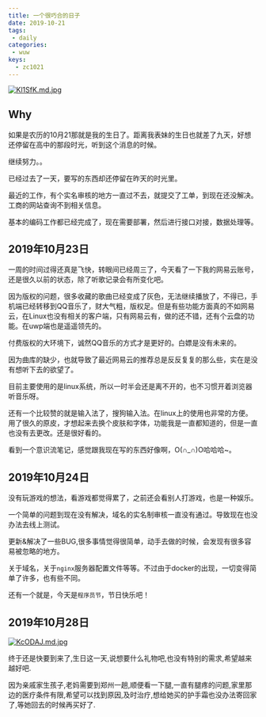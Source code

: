 ```yaml
---
title: 一个很巧合的日子
date: 2019-10-21
tags:
 - daily
categories:
 - wuw
keys:
  - zc1021
---
```


[![Kl1SfK.md.jpg](https://s2.ax1x.com/2019/10/21/Kl1SfK.md.jpg)](https://imgchr.com/i/Kl1SfK)

## Why

如果是农历的10月21那就是我的生日了。距离我表妹的生日也就差了九天，好想还停留在高中的那段时光，听到这个消息的时候。

继续努力。。

已经过去了一天，要写的东西却还停留在昨天的时光里。

最近的工作，有个实名审核的地方一直过不去，就提交了工单，到现在还没解决。工商的网站查询不到相关信息。

基本的编码工作都已经完成了，现在需要部署，然后进行接口对接，数据处理等。

## 2019年10月23日

一周的时间过得还真是飞快，转眼间已经周三了，今天看了一下我的网易云账号，还是很久以前的状态，除了听歌记录会有所变化吧。

因为版权的问题，很多收藏的歌曲已经变成了灰色，无法继续播放了，不得已，手机端已经转移到QQ音乐了，财大气粗，版权足。但是有些功能方面真的不如网易云，在Linux也没有相关的客户端，只有网易云有，做的还不错，还有个云盘的功能。在uwp端也是遥遥领先的。

付费版权的大环境下，诚然QQ音乐的方式才是更好的。白嫖是没有未来的。

因为曲库的缺少，也就导致了最近网易云的推荐总是反反复复的那么些，实在是没有想听下去的欲望了。

目前主要使用的是linux系统，所以一时半会还是离不开的，也不习惯开着浏览器听音乐呀。

还有一个比较赞的就是输入法了，搜狗输入法。在linux上的使用也非常的方便。用了很久的原皮，才想起来去换个皮肤和字体，功能我是一直都知道的，但是一直也没有去更改。还是很好看的。

看到一个意识流笔记，感觉跟我现在写的东西好像啊，O(∩_∩)O哈哈哈~。

## 2019年10月24日

没有玩游戏的想法，看游戏都觉得累了，之前还会看别人打游戏，也是一种娱乐。

一个简单的问题到现在没有解决，域名的实名制审核一直没有通过。导致现在也没办法去线上测试。

更新&解决了一些BUG,很多事情觉得很简单，动手去做的时候，会发现有很多容易被忽略的地方。

关于域名，关于`nginx`服务器配置文件等等。不过由于docker的出现，一切变得简单了许多，也有些不同。

还有一个就是，今天是`程序员节`，节日快乐吧！

## 2019年10月28日

[![KcODAJ.md.jpg](https://s2.ax1x.com/2019/10/28/KcODAJ.md.jpg)](https://imgchr.com/i/KcODAJ)

终于还是快要到来了,生日这一天,说想要什么礼物吧,也没有特别的需求,希望越来越好吧.

因为亲戚家生孩子,老妈需要到郑州一趟,顺便看一下腿,一直有腿疼的问题,家里那边的医疗条件有限,希望可以找到原因,及时治疗,想给她买的护手霜也没办法寄回家了,等她回去的时候再买好了.
